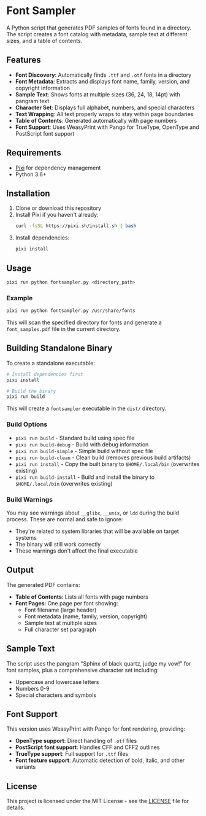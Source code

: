 # Font Sampler

A Python script that generates PDF samples of fonts found in a directory. The script creates a font catalog with metadata, sample text at different sizes, and a table of contents.

## Features

- **Font Discovery**: Automatically finds `.ttf` and `.otf` fonts in a directory
- **Font Metadata**: Extracts and displays font name, family, version, and copyright information
- **Sample Text**: Shows fonts at multiple sizes (36, 24, 18, 14pt) with pangram text
- **Character Set**: Displays full alphabet, numbers, and special characters
- **Text Wrapping**: All text properly wraps to stay within page boundaries
- **Table of Contents**: Generated automatically with page numbers
- **Font Support**: Uses WeasyPrint with Pango for TrueType, OpenType and PostScript font support

## Requirements

- [Pixi](https://pixi.sh/) for dependency management
- Python 3.6+

## Installation

1. Clone or download this repository
2. Install Pixi if you haven't already:
   ```bash
   curl -fsSL https://pixi.sh/install.sh | bash
   ```
3. Install dependencies:
   ```bash
   pixi install
   ```

## Usage

```bash
pixi run python fontsampler.py <directory_path>
```

### Example

```bash
pixi run python fontsampler.py /usr/share/fonts
```

This will scan the specified directory for fonts and generate a `font_samples.pdf` file in the current directory.

## Building Standalone Binary

To create a standalone executable:

```bash
# Install dependencies first
pixi install

# Build the binary
pixi run build
```

This will create a `fontsampler` executable in the `dist/` directory.

### Build Options

- `pixi run build` - Standard build using spec file
- `pixi run build-debug` - Build with debug information
- `pixi run build-simple` - Simple build without spec file
- `pixi run build-clean` - Clean build (removes previous build artifacts)
- `pixi run install` - Copy the built binary to `$HOME/.local/bin` (overwrites existing)
- `pixi run build-install` - Build and install the binary to `$HOME/.local/bin` (overwrites existing)

### Build Warnings

You may see warnings about `__glibc`, `__unix`, or `ldd` during the build process. These are normal and safe to ignore:
- They're related to system libraries that will be available on target systems
- The binary will still work correctly
- These warnings don't affect the final executable

## Output

The generated PDF contains:
- **Table of Contents**: Lists all fonts with page numbers
- **Font Pages**: One page per font showing:
  - Font filename (large header)
  - Font metadata (name, family, version, copyright)
  - Sample text at multiple sizes
  - Full character set paragraph

## Sample Text

The script uses the pangram "Sphinx of black quartz, judge my vow!" for font samples, plus a comprehensive character set including:
- Uppercase and lowercase letters
- Numbers 0-9
- Special characters and symbols

## Font Support

This version uses WeasyPrint with Pango for font rendering, providing:
- **OpenType support**: Direct handling of `.otf` files
- **PostScript font support**: Handles CFF and CFF2 outlines
- **TrueType support**: Full support for `.ttf` files
- **Font feature support**: Automatic detection of bold, italic, and other variants

## License

This project is licensed under the MIT License - see the [LICENSE](LICENSE) file for details. 
